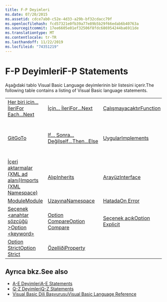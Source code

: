 ```yaml
---
title: F-P Deyimleri
ms.date: 07/20/2015
ms.assetid: cdce7ab0-c52e-4d33-a29b-bf32cdacc79f
ms.openlocfilehash: fcd57321e0fb39a77e89b5b29f66edab6b40763a
ms.sourcegitcommit: 17ee6605e01ef32506f8fdc686954244ba6911de
ms.translationtype: MT
ms.contentlocale: tr-TR
ms.lasthandoff: 11/22/2019
ms.locfileid: "74351219"
---
```

# <a name="f-p-statements"></a><span data-ttu-id="809a1-102">F-P Deyimleri</span><span class="sxs-lookup"><span data-stu-id="809a1-102">F-P Statements</span></span>
<span data-ttu-id="809a1-103">Aşağıdaki tablo Visual Basic Language deyimlerinin bir listesini içerir.</span><span class="sxs-lookup"><span data-stu-id="809a1-103">The following table contains a listing of Visual Basic language statements.</span></span>  
  
|||||  
|---|---|---|---|  
|[<span data-ttu-id="809a1-104">Her biri için... İleri</span><span class="sxs-lookup"><span data-stu-id="809a1-104">For Each...Next</span></span>](../../../visual-basic/language-reference/statements/for-each-next-statement.md)|[<span data-ttu-id="809a1-105">İçin... İleri</span><span class="sxs-lookup"><span data-stu-id="809a1-105">For...Next</span></span>](../../../visual-basic/language-reference/statements/for-next-statement.md)|[<span data-ttu-id="809a1-106">Çalışmayacaktır</span><span class="sxs-lookup"><span data-stu-id="809a1-106">Function</span></span>](../../../visual-basic/language-reference/statements/function-statement.md)|[<span data-ttu-id="809a1-107">Al</span><span class="sxs-lookup"><span data-stu-id="809a1-107">Get</span></span>](../../../visual-basic/language-reference/statements/get-statement.md)|  
|[<span data-ttu-id="809a1-108">Git</span><span class="sxs-lookup"><span data-stu-id="809a1-108">GoTo</span></span>](../../../visual-basic/language-reference/statements/goto-statement.md)|[<span data-ttu-id="809a1-109">If... Sonra... Değilse</span><span class="sxs-lookup"><span data-stu-id="809a1-109">If...Then...Else</span></span>](../../../visual-basic/language-reference/statements/if-then-else-statement.md)|[<span data-ttu-id="809a1-110">Uygular</span><span class="sxs-lookup"><span data-stu-id="809a1-110">Implements</span></span>](../../../visual-basic/language-reference/statements/implements-statement.md)|[<span data-ttu-id="809a1-111">İçeri aktarmalar (.NET ad alanı ve türü)</span><span class="sxs-lookup"><span data-stu-id="809a1-111">Imports (.NET Namespace and Type)</span></span>](../../../visual-basic/language-reference/statements/imports-statement-net-namespace-and-type.md)|  
|[<span data-ttu-id="809a1-112">İçeri aktarmalar (XML ad alanı)</span><span class="sxs-lookup"><span data-stu-id="809a1-112">Imports (XML Namespace)</span></span>](../../../visual-basic/language-reference/statements/imports-statement-xml-namespace.md)|[<span data-ttu-id="809a1-113">Alıp</span><span class="sxs-lookup"><span data-stu-id="809a1-113">Inherits</span></span>](../../../visual-basic/language-reference/statements/inherits-statement.md)|[<span data-ttu-id="809a1-114">Arayüz</span><span class="sxs-lookup"><span data-stu-id="809a1-114">Interface</span></span>](../../../visual-basic/language-reference/statements/interface-statement.md)|[<span data-ttu-id="809a1-115">Orta</span><span class="sxs-lookup"><span data-stu-id="809a1-115">Mid</span></span>](../../../visual-basic/language-reference/statements/mid-statement.md)|  
|[<span data-ttu-id="809a1-116">Module</span><span class="sxs-lookup"><span data-stu-id="809a1-116">Module</span></span>](../../../visual-basic/language-reference/statements/module-statement.md)|[<span data-ttu-id="809a1-117">Uzayına</span><span class="sxs-lookup"><span data-stu-id="809a1-117">Namespace</span></span>](../../../visual-basic/language-reference/statements/namespace-statement.md)|[<span data-ttu-id="809a1-118">Hatada</span><span class="sxs-lookup"><span data-stu-id="809a1-118">On Error</span></span>](../../../visual-basic/language-reference/statements/on-error-statement.md)|[<span data-ttu-id="809a1-119">İşlecinde</span><span class="sxs-lookup"><span data-stu-id="809a1-119">Operator</span></span>](../../../visual-basic/language-reference/statements/operator-statement.md)|  
|[<span data-ttu-id="809a1-120">Seçenek \<anahtar sözcüğü ></span><span class="sxs-lookup"><span data-stu-id="809a1-120">Option \<keyword></span></span>](../../../visual-basic/language-reference/statements/option-keyword-statement.md)|[<span data-ttu-id="809a1-121">Option Compare</span><span class="sxs-lookup"><span data-stu-id="809a1-121">Option Compare</span></span>](../../../visual-basic/language-reference/statements/option-compare-statement.md)|[<span data-ttu-id="809a1-122">Seçenek açık</span><span class="sxs-lookup"><span data-stu-id="809a1-122">Option Explicit</span></span>](../../../visual-basic/language-reference/statements/option-explicit-statement.md)|[<span data-ttu-id="809a1-123">Seçenek çıkarımı</span><span class="sxs-lookup"><span data-stu-id="809a1-123">Option Infer</span></span>](../../../visual-basic/language-reference/statements/option-infer-statement.md)|  
|[<span data-ttu-id="809a1-124">Option Strict</span><span class="sxs-lookup"><span data-stu-id="809a1-124">Option Strict</span></span>](../../../visual-basic/language-reference/statements/option-strict-statement.md)|[<span data-ttu-id="809a1-125">Özelliði</span><span class="sxs-lookup"><span data-stu-id="809a1-125">Property</span></span>](../../../visual-basic/language-reference/statements/property-statement.md)|||  
  
## <a name="see-also"></a><span data-ttu-id="809a1-126">Ayrıca bkz.</span><span class="sxs-lookup"><span data-stu-id="809a1-126">See also</span></span>

- [<span data-ttu-id="809a1-127">A-E Deyimleri</span><span class="sxs-lookup"><span data-stu-id="809a1-127">A-E Statements</span></span>](../../../visual-basic/language-reference/statements/a-e-statements.md)
- [<span data-ttu-id="809a1-128">Q-Z Deyimleri</span><span class="sxs-lookup"><span data-stu-id="809a1-128">Q-Z Statements</span></span>](../../../visual-basic/language-reference/statements/q-z-statements.md)
- [<span data-ttu-id="809a1-129">Visual Basic Dili Başvurusu</span><span class="sxs-lookup"><span data-stu-id="809a1-129">Visual Basic Language Reference</span></span>](../../../visual-basic/language-reference/index.md)
